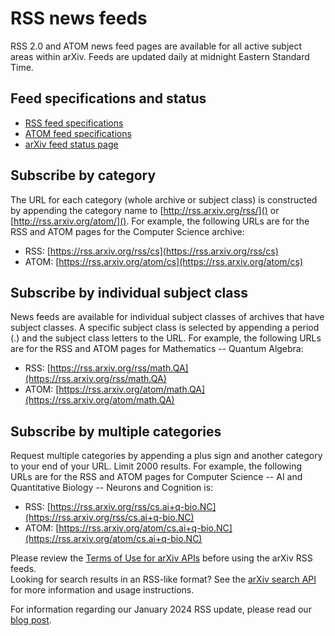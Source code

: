 # RSS news feeds

RSS 2.0 and ATOM news feed pages are available for all active subject areas within arXiv. Feeds are updated daily at midnight Eastern Standard Time. 

## Feed specifications and status

- [RSS feed specifications](../../help/rss_specifications)
- [ATOM feed specifications](../../help/atom_specifications) 
- [arXiv feed status page](https://rss.arxiv.org/feed/status)

## Subscribe by category
The URL for each category (whole archive or subject class) is constructed by appending the category name to [http://rss.arxiv.org/rss/]() or [http://rss.arxiv.org/atom/](). For example, the following URLs are for the RSS and ATOM pages for the Computer Science archive:

- RSS:  [https://rss.arxiv.org/rss/cs](https://rss.arxiv.org/rss/cs)
- ATOM: [https://rss.arxiv.org/atom/cs](https://rss.arxiv.org/atom/cs)

## Subscribe by individual subject class
News feeds are available for individual subject classes of archives that have subject classes. A specific subject class is selected by appending a period (.) and the subject class letters to the URL. For example, the following URLs are for the RSS and ATOM pages for  Mathematics -- Quantum Algebra:

- RSS:  [https://rss.arxiv.org/rss/math.QA](https://rss.arxiv.org/rss/math.QA)
- ATOM: [https://rss.arxiv.org/atom/math.QA](https://rss.arxiv.org/atom/math.QA)

## Subscribe by multiple categories
Request multiple categories by appending a plus sign and another category to your end of your URL. Limit 2000 results.
For example, the following URLs are for the RSS and ATOM pages for Computer Science  -- AI and Quantitative Biology -- Neurons  and Cognition is:

- RSS: [https://rss.arxiv.org/rss/cs.ai+q-bio.NC](https://rss.arxiv.org/rss/cs.ai+q-bio.NC)
- ATOM: [https://rss.arxiv.org/atom/cs.ai+q-bio.NC](https://rss.arxiv.org/atom/cs.ai+q-bio.NC)

Please review the [Terms of Use for arXiv APIs](https://info.arxiv.org/help/api/tou.html) before using the arXiv RSS feeds.  
Looking for search results in an RSS-like format? See the [arXiv search API](https://info.arxiv.org/help/api/index.html) for more information and usage instructions. 

For information regarding our January 2024 RSS update, please read our [blog post](https://blog.arxiv.org/2024/01/31/attention-arxiv-users-re-implemented-rss/).  
